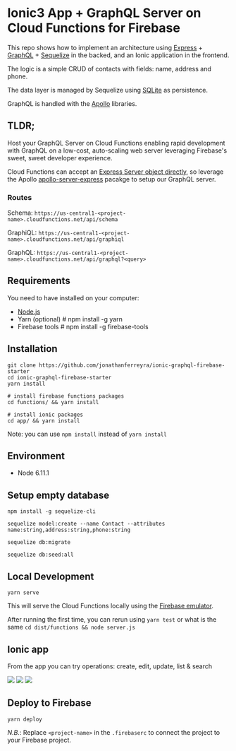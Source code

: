 # Ionic3 App + GraphQL Server on Cloud Functions for Firebase

This repo shows how to implement an architecture using [Express](http://expressjs.com/) + [GraphQL](http://graphql.org) + [Sequelize](http://docs.sequelizejs.com/) in the backed, and an Ionic application in the frontend.

The logic is a simple CRUD of contacts with fields: name, address and phone.

The data layer is managed by Sequelize using [SQLite](https://www.sqlite.org/) as persistence.

GraphQL is handled with the [Apollo](https://www.apollographql.com) libraries.

## TLDR;

Host your GraphQL Server on Cloud Functions enabling rapid development with GraphQL on a low-cost, auto-scaling web server leveraging Firebase's sweet, sweet developer experience.

Cloud Functions can accept an [Express Server object directly](http://stackoverflow.com/questions/43579442/cloud-functions-for-firebase-and-express), so leverage the Apollo [apollo-server-express](https://github.com/apollographql/apollo-server) pacakge to setup our GraphQL server.

### Routes

Schema: `https://us-central1-<project-name>.cloudfunctions.net/api/schema`

GraphiQL: `https://us-central1-<project-name>.cloudfunctions.net/api/graphiql`

GraphQL: `https://us-central1-<project-name>.cloudfunctions.net/api/graphql?<query>`

## Requirements

You need to have installed on your computer:

- [Node.js](https://nodejs.org/en/download/)
- Yarn (optional) # npm install -g yarn
- Firebase tools # npm install -g firebase-tools

## Installation

```
git clone https://github.com/jonathanferreyra/ionic-graphql-firebase-starter
cd ionic-graphql-firebase-starter
yarn install

# install firebase functions packages
cd functions/ && yarn install

# install ionic packages
cd app/ && yarn install
```

Note: you can use `npm install` instead of `yarn install`

## Environment

* Node 6.11.1

## Setup empty database

```
npm install -g sequelize-cli

sequelize model:create --name Contact --attributes name:string,address:string,phone:string

sequelize db:migrate

sequelize db:seed:all
```

## Local Development

```
yarn serve
```
This will serve the Cloud Functions locally using the [Firebase emulator](https://firebase.google.com/docs/functions/local-emulator).

After running the first time, you can rerun using `yarn test` or what is the same `cd dist/functions && node server.js`

## Ionic app

From the app you can try operations: create, edit, update, list & search

<img src="https://raw.github.com/jonathanferreyra/ionic-firebase-graphql-starter/master/app/screen1.png" />
<img src="https://raw.github.com/jonathanferreyra/ionic-firebase-graphql-starter/master/app/screen2.png" />
<img src="https://raw.github.com/jonathanferreyra/ionic-firebase-graphql-starter/master/app/screen3.png" />

## Deploy to Firebase

```
yarn deploy
```
*N.B.*: Replace `<project-name>` in the `.firebaserc` to connect the project to your Firebase project.

